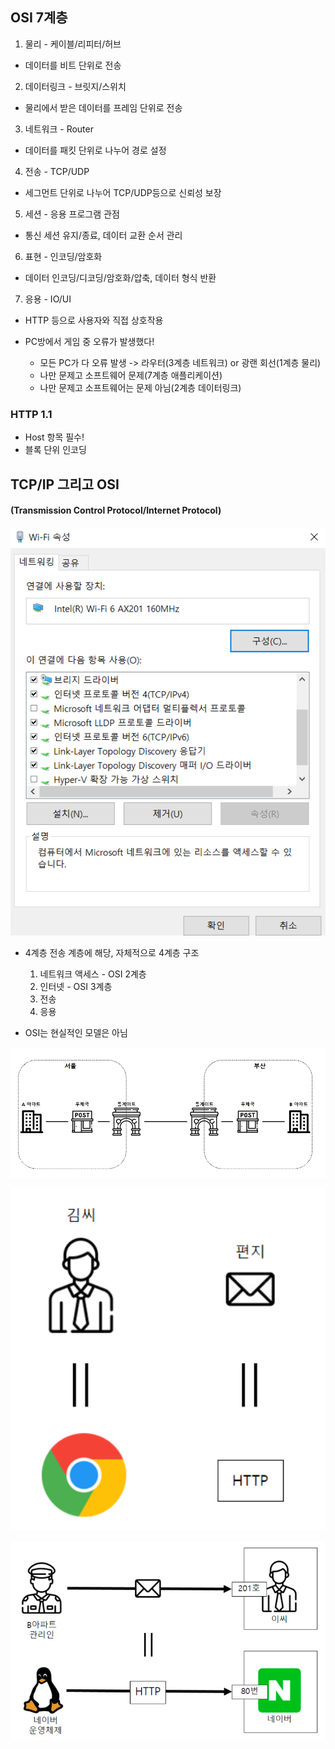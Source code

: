 ## OSI 7계층

1. 물리 - 케이블/리피터/허브
  * 데이터를 비트 단위로 전송
2. 데이터링크 - 브릿지/스위치
  * 물리에서 받은 데이터를 프레임 단위로 전송
3. 네트워크 - Router
  * 데이터를 패킷 단위로 나누어 경로 설정
4. 전송 - TCP/UDP
  * 세그먼트 단위로 나누어 TCP/UDP등으로 신뢰성 보장
5. 세션 - 응용 프로그램 관점
  * 통신 세션 유지/종료, 데이터 교환 순서 관리
6. 표현 - 인코딩/암호화
  * 데이터 인코딩/디코딩/암호화/압축, 데이터 형식 반환
7. 응용 - IO/UI
  * HTTP 등으로 사용자와 직접 상호작용

* PC방에서 게임 중 오류가 발생했다!

  * 모든 PC가 다 오류 발생 -> 라우터(3계층 네트워크) or 광랜 회선(1계층 물리)
  * 나만 문제고 소프트웨어 문제(7계층 애플리케이션)
  * 나만 문제고 소프트웨어는 문제 아님(2계층 데이터링크)

### HTTP 1.1
  * Host 항목 필수!
  * 블록 단위 인코딩


## TCP/IP 그리고 OSI

#### (Transmission Control Protocol/Internet Protocol)

![alt text](./01_images/image1.png)

* 4계층 전송 계층에 해당, 자체적으로 4계층 구조
  1. 네트워크 액세스 - OSI 2계층
  2. 인터넷 - OSI 3계층
  3. 전송
  4. 응용

* OSI는 현실적인 모델은 아님

![alt text](./01_images/image2.png)

![alt text](./01_images/image3.png)

![alt text](./01_images/image4.png)